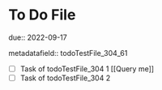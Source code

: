 # To Do File

due:: 2022-09-17

metadatafield:: todoTestFile_304\_61

- [ ] Task of todoTestFile_304 1 [[Query me]]
- [ ] Task of todoTestFile_304 2
